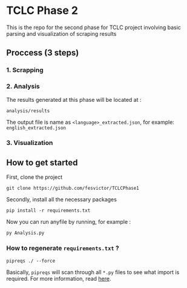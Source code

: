 # TCLC Phase 2
This is the repo for the second phase for TCLC project
involving basic parsing and visualization of scraping results

## Proccess (3 steps)
### 1. Scrapping
### 2. Analysis
The results generated at this phase will be located at :
```
analysis/results
```
The output file is name as `<language>_extracted.json`, for example: `english_extracted.json`

### 3. Visualization


## How to get started
First, clone the project 
```
git clone https://github.com/fesvictor/TCLCPhase1
```
Secondly, install all the necessary packages 
```
pip install -r requirements.txt
```
Now you can run anyfile by running, for example :
```
py Analysis.py
```

### How to regenerate `requirements.txt` ?
```
pipreqs ./ --force
```
Basically, `pipreqs` will scan through all `*.py` files to see what import is required. For more information, read [here](http://www.idiotinside.com/2015/05/10/python-auto-generate-requirements-txt/).

